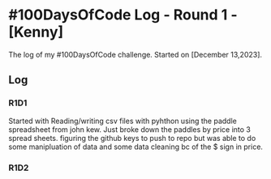 # #100DaysOfCode Log - Round 1 - [Kenny]

The log of my #100DaysOfCode challenge. Started on [December 13,2023].

## Log

### R1D1 
Started with Reading/writing csv files with pyhthon using the paddle spreadsheet from john kew. Just broke down the paddles by price into 3 spread sheets. figuring the github keys to push to repo but was able to do some manipluation of data and some data cleaning bc of the $ sign in price.
### R1D2
